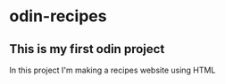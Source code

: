 # odin-recipes
## This is my first odin project
In this project I'm making a recipes website using HTML
